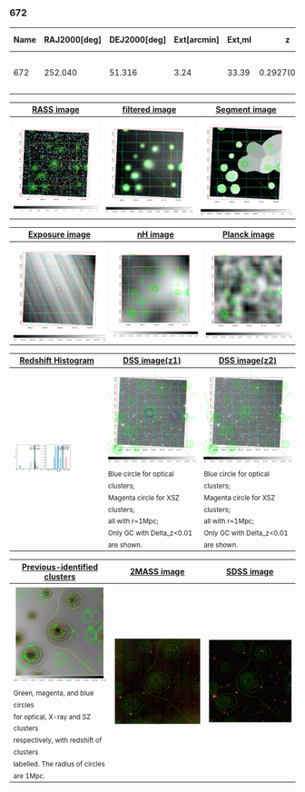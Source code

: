 <div STYLE="page-break-after: always;"></div>

### 672

|Name|RAJ2000[deg]|DEJ2000[deg] |Ext[arcmin]| Ext,ml | z | z_src| C|GC(XSZ,Delta_z<0.01)| GC(OPT,Delta_z<0.01)|GC| R_sig[arcmin] | R500[arcmin] | R500[Mpc]| CRsig[c/s] | CR500[c/s] |L500[1E44 erg/s]|F500[1E-12 erg/s/cm^2]| M500[1E14 Msun]|Tx[keV]|Cnt_sig|Beta|Rc[arcmin]|Comment|Alias|
|---|---|---|---|---|---|------|---|--------|---------|----------|---|---|---|---|---|---|---|---|---|---|---|---|---|---|
|672| 252.040| 51.316| 3.24| 33.39| 0.2927(0.005)| z1, z_xsz| B| F20, SPI| N| F20, N, SPI, W| 10.262| 3.928| 1.032| 0.069(0.020)| 0.063(0.018)| 3.478(0.714)| 1.276(0.262)| 4.22(0.41)| 5.73(0.35)| 114.7| 0.815(-0.156+0.129)| 3.731(-1.064+0.816)| -| t145|

|[RASS image](../image/672/672_img.pdf)|[filtered image](../image/672/672_fil.pdf)|[Segment image](../image/672/672_seg.pdf)|
|-------------------|--------------------|-------------------|
| <img src="../image/672/672_img.png" width="300">  | <img src="../image/672/672_fil.png" width="300">   | <img src="../image/672/672_seg.png" width="300">  |

|[Exposure image](../image/672/672_mex.pdf)| [nH image](../image/672/672_nh.pdf)| [Planck image](../image/672/672_p.pdf)|
|-------------------|--------------------|-------------------|
|<img src="../image/672/672_mex.png" width="300">   | <img src="../image/672/672_nh.png" width="300">    | <img src="../image/672/672_p.png" width="300"> |

|[Redshift Histogram](../image/672/672_zg.pdf) | [DSS image(z1)](../image/672/672_dss_z1.pdf)      |  [DSS image(z2)](../image/672/672_dss_z2.pdf)    |
|-------------------|--------------------|-------------------|
|<img src="../image/672/672_zg.png" width="300"> |<img src="../image/672/672_dss_z1.png" width="300"> <sub><br>Blue circle for optical clusters; <br>Magenta circle for XSZ clusters; <br>all with r=1Mpc; <br>Only GC with Delta_z<0.01 are shown. </sub>| <img src="../image/672/672_dss_z2.png" width="300"><sub><br>Blue circle for optical clusters; <br>Magenta circle for XSZ clusters; <br>all with r=1Mpc; <br>Only GC with Delta_z<0.01 are shown. </sub> |

|[Previous-identified clusters](../image/672/672_gc.pdf) | [2MASS image](../image/672/672_2mass.pdf)      |[SDSS image](../image/672/672_sdss.pdf)   |
|-------------------|-------------------|-------------------|
|<img src=../image/672/672_gc.png width="300"> <br><sub>Green, magenta, and blue circles <br>for optical, X-ray and SZ clusters <br>respectively, with redshift of clusters <br>labelled. The radius of circles <br>are 1Mpc.</sub>|<img src="../image/672/672_2mass.png" width="300">  | <img src="../image/672/672_sdss.png" width="300">  |




